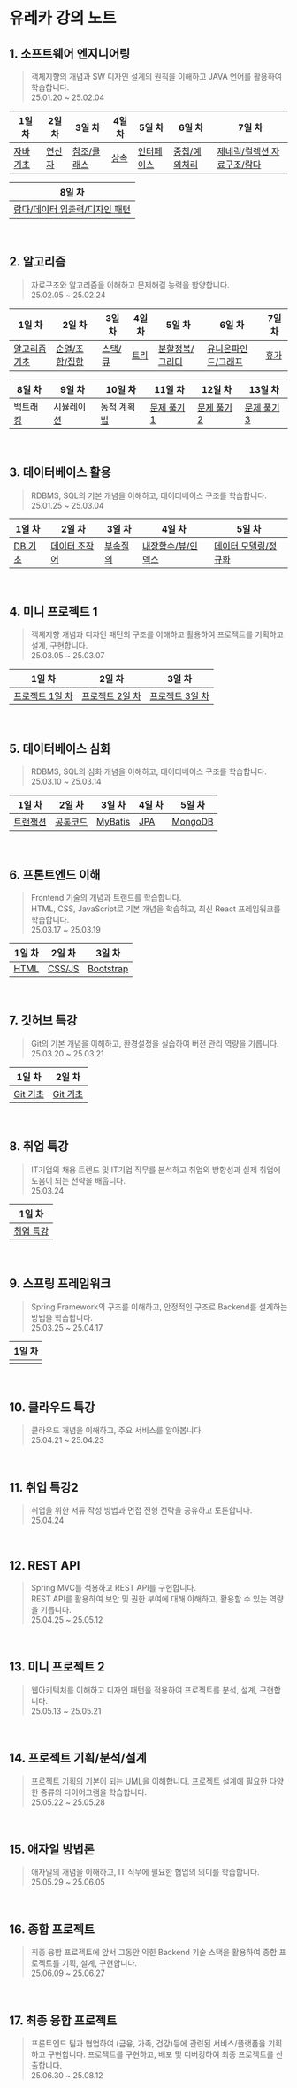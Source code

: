 # 유레카 강의 노트
## 1. 소프트웨어 엔지니어링
> 객체지향의 개념과 SW 디자인 설계의 원칙을 이해하고 JAVA 언어를 활용하여 학습합니다.  
> 25.01.20 ~ 25.02.04

| 1일 차 | 2일 차 | 3일 차 | 4일 차 | 5일 차 | 6일 차 | 7일 차 |
|---|---|---|---|---|---|---|
| [자바 기초](https://gym-developer.tistory.com/15) | [연산자](https://gym-developer.tistory.com/17) | [참조/클래스](https://gym-developer.tistory.com/18) | [상속](https://gym-developer.tistory.com/21) | [인터페이스](https://gym-developer.tistory.com/22) | [중첩/예외처리](https://gym-developer.tistory.com/25) | [제네릭/컬렉션 자료구조/람다](https://gym-developer.tistory.com/26) |

| 8일 차 |
|---|
| [람다/데이터 입출력/디자인 패턴](https://gym-developer.tistory.com/27) |

</br>

## 2. 알고리즘
> 자료구조와 알고리즘을 이해하고 문제해결 능력을 함양합니다.  
> 25.02.05 ~ 25.02.24

| 1일 차 | 2일 차 | 3일 차 | 4일 차 | 5일 차 | 6일 차 | 7일 차 |
|---|---|---|---|---|---|---|
| [알고리즘 기초](https://gym-developer.tistory.com/28) | [순열/조합/집합](https://gym-developer.tistory.com/29) | [스택/큐](https://gym-developer.tistory.com/30) | [트리](https://gym-developer.tistory.com/31) | [분할정복/그리디](https://gym-developer.tistory.com/33) | [유니온파인드/그래프](https://gym-developer.tistory.com/34) | [휴가](https://gym-developer.tistory.com/35) |

| 8일 차 | 9일 차 | 10일 차 | 11일 차 | 12일 차 | 13일 차 |
|---|---|---|---|---|---|
| [백트래킹](https://gym-developer.tistory.com/36) | [시뮬레이션](https://gym-developer.tistory.com/47) | [동적 계획법](https://gym-developer.tistory.com/49) | [문제 풀기1](https://gym-developer.tistory.com/51) | [문제 풀기2](https://gym-developer.tistory.com/52) | [문제 풀기3](https://gym-developer.tistory.com/55) |

</br>

## 3. 데이터베이스 활용
> RDBMS, SQL의 기본 개념을 이해하고, 데이터베이스 구조를 학습합니다.  
> 25.01.25 ~ 25.03.04

| 1일 차 | 2일 차 | 3일 차 | 4일 차 | 5일 차 |
|---|---|---|---|---|
| [DB 기초](https://gym-developer.tistory.com/56) | [데이터 조작어](https://gym-developer.tistory.com/57) | [부속질의](https://gym-developer.tistory.com/58) | [내장함수/뷰/인덱스](https://gym-developer.tistory.com/59) | [데이터 모델링/정규화](https://gym-developer.tistory.com/60) |

</br>

## 4. 미니 프로젝트 1
> 객체지향 개념과 디자인 패턴의 구조를 이해하고 활용하여 프로젝트를 기획하고 설계, 구현합니다.  
> 25.03.05 ~ 25.03.07

| 1일 차 | 2일 차 | 3일 차 |
|---|---|---|
| [프로젝트 1일 차](https://gym-developer.tistory.com/61) | [프로젝트 2일 차](https://gym-developer.tistory.com/63) | [프로젝트 3일 차](https://gym-developer.tistory.com/64) |

</br>

## 5. 데이터베이스 심화
> RDBMS, SQL의 심화 개념을 이해하고, 데이터베이스 구조를 학습합니다.  
> 25.03.10 ~ 25.03.14

| 1일 차 | 2일 차 | 3일 차 | 4일 차 | 5일 차 |
|---|---|---|---|---|
| [트랜잭션](https://gym-developer.tistory.com/65) | [공통코드](https://gym-developer.tistory.com/66) | [MyBatis](https://gym-developer.tistory.com/69) | [JPA](https://gym-developer.tistory.com/70) | [MongoDB](https://gym-developer.tistory.com/71) |

</br>


## 6. 프론트엔드 이해
> Frontend 기술의 개념과 트랜드를 학습합니다.  
> HTML, CSS, JavaScript로 기본 개념을 학습하고, 최신 React 프레임워크를 학습합니다.  
> 25.03.17 ~ 25.03.19

| 1일 차 | 2일 차 | 3일 차 |
|---|---|---|
| [HTML](https://gym-developer.tistory.com/72) | [CSS/JS](https://gym-developer.tistory.com/73) | [Bootstrap](https://gym-developer.tistory.com/74) |

</br>

## 7. 깃허브 특강
> Git의 기본 개념을 이해하고, 환경설정을 실습하여 버전 관리 역량을 기릅니다.  
> 25.03.20 ~ 25.03.21

| 1일 차 | 2일 차 |
|---|---|
| [Git 기초](https://gym-developer.tistory.com/75) | [Git 기초](https://gym-developer.tistory.com/76) |

</br>

## 8. 취업 특강
> IT기업의 채용 트렌드 및 IT기업 직무를 분석하고 취업의 방향성과 실제 취업에 도움이 되는 전략을 배웁니다.  
> 25.03.24

| 1일 차 |
|---|
| [취업 특강](https://gym-developer.tistory.com/77) |

</br>

## 9. 스프링 프레임워크
> Spring Framework의 구조를 이해하고, 안정적인 구조로 Backend를 설계하는 방법을 학습합니다.  
> 25.03.25 ~ 25.04.17

| 1일 차 |
|---|
| [](https://gym-developer.tistory.com/78) |

</br>

## 10. 클라우드 특강
> 클라우드 개념을 이해하고, 주요 서비스를 알아봅니다.  
> 25.04.21 ~ 25.04.23

</br>

## 11. 취업 특강2
> 취업을 위한 서류 작성 방법과 면접 전형 전략을 공유하고 토론합니다.  
> 25.04.24

</br>

## 12. REST API
> Spring MVC를 적용하고 REST API를 구현합니다.  
> REST API를 활용하여 보안 및 권한 부여에 대해 이해하고, 활용할 수 있는 역량을 기릅니다.  
> 25.04.25 ~ 25.05.12

</br>

## 13. 미니 프로젝트 2
> 웹아키텍처를 이해하고 디자인 패턴을 적용하여 프로젝트를 분석, 설계, 구현합니다.  
> 25.05.13 ~ 25.05.21

</br>

## 14. 프로젝트 기획/분석/설계
> 프로젝트 기획의 기본이 되는 UML을 이해합니다.
> 프로젝트 설계에 필요한 다양한 종류의 다이어그램을 학습합니다.  
> 25.05.22 ~ 25.05.28

</br>

## 15. 애자일 방법론
> 애자일의 개념을 이해하고, IT 직무에 필요한 협업의 의미를 학습합니다.  
> 25.05.29 ~ 25.06.05

</br>

## 16. 종합 프로젝트
> 최종 융합 프로젝트에 앞서 그동안 익힌 Backend 기술 스택을 활용하여 종합 프로젝트를 기획, 설계, 구현합니다.  
> 25.06.09 ~ 25.06.27

</br>

## 17. 최종 융합 프로젝트
> 프론트엔드 팀과 협업하여 (금융, 가족, 건강)등에 관련된 서비스/플랫폼을 기획하고 구현합니다.
> 프로젝트를 구현하고, 배포 및 디버깅하여 최종 프로젝트를 산출합니다.  
> 25.06.30 ~ 25.08.12
